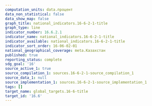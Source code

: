 ```yaml
---
computation_units: data.процент
data_non_statistical: false
data_show_map: false
graph_title: national_indicators.16-6-2-1-title
graph_type: line
indicator_number: 16.6.2.1
indicator_name: national_indicators.16-6-2-1-title
indicator_available: national_indicators.16-6-2-1-title
indicator_sort_order: 16-06-02-01
national_geographical_coverage: meta.Казахстан
published: true
reporting_status: complete
sdg_goal: '16'
source_active_1: true
source_compilation_1: sources.16-6-2-1-source_compilation_1
source_data_1: null
source_implementation_1: sources.16-6-2-1-source_implementation_1
tags: []
target_name: global_targets.16-6-title
target_id: '16.6'
---
```

